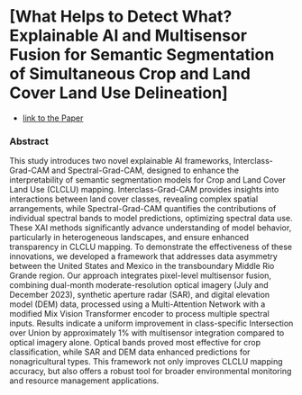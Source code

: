 # [What Helps to Detect What? Explainable AI and Multisensor Fusion for Semantic Segmentation of Simultaneous Crop and Land Cover Land Use Delineation]

- [link to the Paper](https://ieeexplore.ieee.org/abstract/document/10849589)
### Abstract
This study introduces two novel explainable AI frameworks, Interclass-Grad-CAM and Spectral-Grad-CAM, designed to enhance the interpretability of semantic segmentation models for Crop and Land Cover Land Use (CLCLU) mapping. Interclass-Grad-CAM provides insights into interactions between land cover classes, revealing complex spatial arrangements, while Spectral-Grad-CAM quantifies the contributions of individual spectral bands to model predictions, optimizing spectral data use. These XAI methods significantly advance understanding of model behavior, particularly in heterogeneous landscapes, and ensure enhanced transparency in CLCLU mapping. To demonstrate the effectiveness of these innovations, we developed a framework that addresses data asymmetry between the United States and Mexico in the transboundary Middle Rio Grande region. Our approach integrates pixel-level multisensor fusion, combining dual-month moderate-resolution optical imagery (July and December 2023), synthetic aperture radar (SAR), and digital elevation model (DEM) data, processed using a Multi-Attention Network with a modified Mix Vision Transformer encoder to process multiple spectral inputs. Results indicate a uniform improvement in class-specific Intersection over Union by approximately 1% with multisensor integration compared to optical imagery alone. Optical bands proved most effective for crop classification, while SAR and DEM data enhanced predictions for nonagricultural types. This framework not only improves CLCLU mapping accuracy, but also offers a robust tool for broader environmental monitoring and resource management applications.


